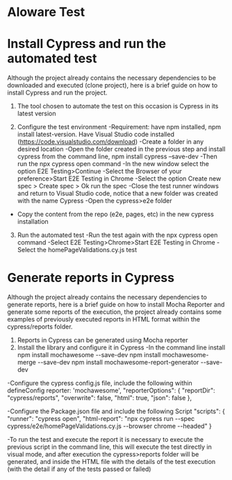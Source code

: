 # Aloware Test

# Install Cypress and run the automated test
Although the project already contains the necessary dependencies to be downloaded and executed (clone project), here is a brief guide on how to install Cypress and run the project.

1. The tool chosen to automate the test on this occasion is Cypress in its latest version
   
2. Configure the test environment
-Requirement: have npm installed, npm install latest-version. Have Visual Studio code installed (https://code.visualstudio.com/download)
-Create a folder in any desired location
-Open the folder created in the previous step and install cypress from the command line, npm install cypress –save-dev
-Then run the npx cypress open command
-In the new window select the option E2E Testing>Continue
-Select the Browser of your preference>Start E2E Testing in Chrome
-Select the option Create new spec > Create spec > Ok run the spec
-Close the test runner windows and return to Visual Studio code, notice that a new folder was created with the name Cypress
-Open the cypress>e2e folder
- Copy the content from the repo (e2e, pages, etc) in the new cypress installation

 3. Run the automated test
-Run the test again with the npx cypress open command
-Select E2E Testing>Chrome>Start E2E Testing in Chrome
-Select the homePageValidations.cy.js test

# Generate reports in Cypress
Although the project already contains the necessary dependencies to generate reports, here is a brief guide on how to install Mocha Reporter and generate some reports of the execution, the project already contains some examples of previously executed reports in HTML format within the cypress/reports folder.

1. Reports in Cypress can be generated using Mocha reporter
2. Install the library and configure it in Cypress
-In the command line install
 npm install mochawesome --save-dev
 npm install mochawesome-merge --save-dev
 npm install mochawesome-report-generator --save-dev

-Configure the cypress config.js file, include the following within defineConfig
reporter: 'mochawesome',
  "reporterOptions": {
    "reportDir": "cypress/reports",
    "overwrite": false,
    "html": true,
    "json": false
  },


-Configure the Package.json file and include the following Script
"scripts": {
    "runner": "cypress open",
    "html-report": "npx cypress run --spec cypress/e2e/homePageValidations.cy.js --browser chrome --headed"
  }

-To run the test and execute the report it is necessary to execute the previous script in the command line, this will execute the test directly in visual mode, and after execution the cypress>reports folder will be generated, and inside the HTML file with the details of the test execution (with the detail if any of the tests passed or failed)


 




